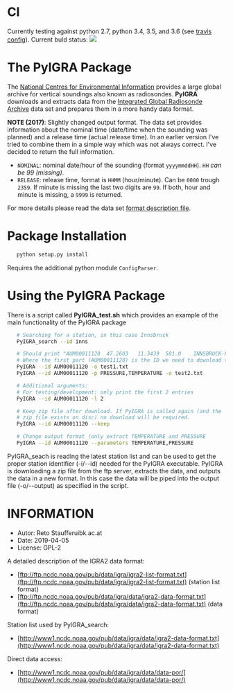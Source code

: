 
# CI

Currently testing against python 2.7, python 3.4, 3.5, and 3.6
(see [travis config](.travis.yml)). Current buld status:
![](https://travis-ci.org/retostauffer/PyIGRA.svg?branch=master)

# The PyIGRA Package

The [National Centres for Environmental Information](https://www.ncdc.noaa.gov/data-access/weather-balloon/integrated-global-radiosonde-archive)
provides a large global archive for vertical soundings also known as radiosondes.
__PyIGRA__ downloads and extracts data from the
[Integrated Global Radiosonde Archive](https://www.ncdc.noaa.gov/data-access/weather-balloon/integrated-global-radiosonde-archive)
data set and prepares them in a more handy data format.

**NOTE (2017)**: Slightly changed output format. The data set provides information
about the nominal time (date/time when the sounding was planned) and
a release time (actual release time). In an earlier version I've tried
to combine them in a simple way which was not always correct. I've decided
to return the full information.

* `NOMINAL`: nominal date/hour of the sounding (format `yyyymmddHH`).
    `HH` _can be 99 (missing)_.
* `RELEASE`: release time, format is `HHMM` (hour/minute).
    Can be `0000` trough `2359`. If minute is missing the last two
    digits are `99`. If both, hour and minute is missing, a `9999`
    is returned.

For more details please read the data set [format description file](ftp://ftp.ncdc.noaa.gov/pub/data/igra/data/igra2-data-format.txt).


# Package Installation

```bash
   python setup.py install
```

Requires the additional python module `ConfigParser`.


# Using the PyIGRA Package

There is a script called **PyIGRA_test.sh** which provides an
example of the main functionality of the PyIGRA package

```bash
   # Searching for a station, in this case Innsbruck
   PyIGRA_search --id inns

   # Should print "AUM00011120  47.2603   11.3439  581.0    INNSBRUCK-FLUGHAFEN ...
   # Where the first part (AUM00011120) is the ID we need to download the data
   PyIGRA --id AUM00011120 -o test1.txt
   PyIGRA --id AUM00011120 -p PRESSURE,TEMPERATURE -o test2.txt

   # Additional arguments:
   # For testing/development: only print the first 2 entries
   PyIGRA --id AUM00011120 -l 2

   # Keep zip file after download. If PyIGRA is called again (and the
   # zip file exists on disc) no download will be required.
   PyIGRA --id AUM00011120 --keep

   # Change output format (only extract TEMPERATURE and PRESSURE
   PyIGRA --id AUM00011120 --parameters TEMPERATURE,PRESSURE
```

PyIGRA_seach is reading the latest station list and can be used to get the
proper station identifier (-i/--id) needed for the PyIGRA executable.
PyIGRA is downloading a zip file from the ftp server, extracts the data,
and outputs the data in a new format. In this case the data will be
piped into the output file (-o/--output) as specified in the script.


# INFORMATION

- Autor:    Reto Stauffer<at>uibk.ac.at
- Date:     2019-04-05
- License:  GPL-2

A detailed description of the IGRA2 data format:
- [ftp://ftp.ncdc.noaa.gov/pub/data/igra/igra2-list-format.txt](ftp://ftp.ncdc.noaa.gov/pub/data/igra/igra2-list-format.txt) (station list format)
- [ftp://ftp.ncdc.noaa.gov/pub/data/igra/data/igra2-data-format.txt](ftp://ftp.ncdc.noaa.gov/pub/data/igra/data/igra2-data-format.txt) (data format)

Station list used by PyIGRA_search:
- [http://www1.ncdc.noaa.gov/pub/data/igra/data/igra2-data-format.txt](http://www1.ncdc.noaa.gov/pub/data/igra/data/igra2-data-format.txt)

Direct data access:
- [http://www1.ncdc.noaa.gov/pub/data/igra/data/data-por/](http://www1.ncdc.noaa.gov/pub/data/igra/data/data-por/)


